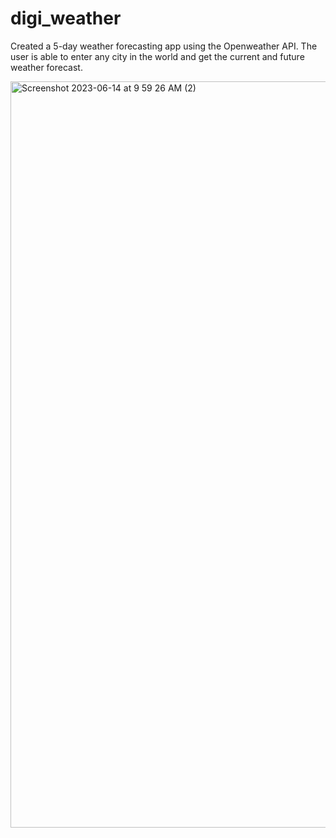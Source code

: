 # digi_weather

Created a 5-day weather forecasting app using the Openweather API. The user is able to enter any city in the world and get the current and future weather forecast. 

<img width="1194" alt="Screenshot 2023-06-14 at 9 59 26 AM (2)" src="https://github.com/jamilbarrett/digi_weather/assets/131481674/4553241a-8e8b-4cfa-8972-6511a2b6c9e0">
